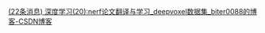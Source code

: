[(22条消息) 深度学习(20):nerf论文翻译与学习_deepvoxel数据集_biter0088的博客-CSDN博客](https://blog.csdn.net/BIT_HXZ/article/details/128055763)


